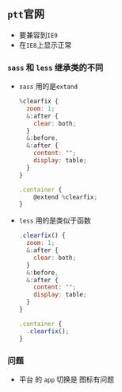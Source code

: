 ## `ptt`官网

- 要兼容到`IE9`
- 在`IE8`上显示正常

### `sass` 和 `less` 继承类的不同

- `sass` 用的是`extand`

  ```js
  %clearfix {
    zoom: 1;
    &:after {
      clear: both;
    }
    &:before,
    &:after {
      content: "";
      display: table;
    }
  }
  
  .container {
      @extend %clearfix;
  }
  ```

- `less` 用的是类似于函数

  ```js
  .clearfix() {
    zoom: 1;
    &:after {
      clear: both;
    }
    &:before,
    &:after {
      content: "";
      display: table;
    }
  }
  
  .container {
  	.clearfix();
  }
  ```

### 问题

- 平台 的 `app` 切换是 图标有问题

